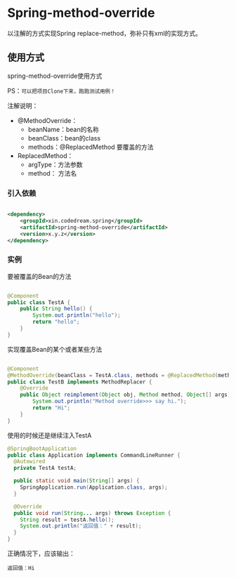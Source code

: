 # Spring-method-override

以注解的方式实现Spring replace-method，弥补只有xml的实现方式。

## 使用方式

spring-method-override使用方式

PS：`可以把项目Clone下来，跑跑测试用例！`

注解说明：

- @MethodOverride：
    - beanName：bean的名称
    - beanClass：bean的class
    - methods：@ReplacedMethod 要覆盖的方法
- ReplacedMethod：
    - argType：方法参数
    - method： 方法名

### 引入依赖

```xml

<dependency>
    <groupId>xin.codedream.spring</groupId>
    <artifactId>spring-method-override</artifactId>
    <version>x.y.z</version>
</dependency>
```

### 实例

要被覆盖的Bean的方法

```Java

@Component
public class TestA {
    public String hello() {
        System.out.println("hello");
        return "hello";
    }
}
```

实现覆盖Bean的某个或者某些方法

```Java

@Component
@MethodOverride(beanClass = TestA.class, methods = @ReplacedMethod(method = "hello"))
public class TestB implements MethodReplacer {
    @Override
    public Object reimplement(Object obj, Method method, Object[] args) throws Throwable {
        System.out.println("Method override>>> say hi.");
        return "Hi";
    }
}
```

使用的时候还是继续注入TestA

```Java
@SpringBootApplication
public class Application implements CommandLineRunner {
  @Autowired
  private TestA testA;

  public static void main(String[] args) {
    SpringApplication.run(Application.class, args);
  }

  @Override
  public void run(String... args) throws Exception {
    String result = testA.hello();
    System.out.println("返回值：" + result);
  }
}
```

正确情况下，应该输出：

`返回值：Hi`
